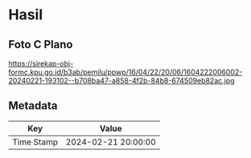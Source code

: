# Hasil

## Foto C Plano

https://sirekap-obj-formc.kpu.go.id/b3ab/pemilu/ppwp/16/04/22/20/06/1604222006002-20240221-193102--b708ba47-a858-4f2b-84b8-674509eb82ac.jpg


## Metadata

| Key        | Value               |
| ---------- | ------------------- |
| Time Stamp | 2024-02-21 20:00:00 |




